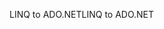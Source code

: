 <span data-ttu-id="496a8-101">LINQ to ADO.NET</span><span class="sxs-lookup"><span data-stu-id="496a8-101">LINQ to ADO.NET</span></span>